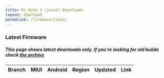 ```yaml
---
title: Mi Note 3 (jason) Downloads
layout: download
permalink: /firmware/jason/
---
```


### Latest Firmware
##### This page shows latest downloads only. If you're looking for old builds check [the archive](/archive/firmware/jason/)


<div class="table-responsive-md">
<table id="firmware" class="compact table table-striped table-hover table-sm">
    <thead class="thead-dark">
        <tr>
            <th>Branch</th>
            <th>MIUI</th>
            <th>Android</th>
            <th>Region</th>
            <th>Updated</th>
            <th>Link</th>
        </tr>
    </thead>
    <script>loadFirmwareDownloads('jason', 'latest')</script>
</table>
</div>
